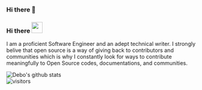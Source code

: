 ### Hi there 👋

### Hi there <img src="https://github.com/TheDudeThatCode/TheDudeThatCode/blob/master/Assets/Hi.gif" width="29px">

I am a proficient Software Engineer and an adept technical writer. I strongly belive that open source is a way of giving back to contributors and communities which is why I constantly look for ways to contribute meaningfully to Open Source codes, documentations, and communities. 

![Debo's github stats](https://github-readme-stats.vercel.app/api?username=gbahdeyboh&show_icons=true&hide_border=true)
<br />
![visitors](https://visitor-badge.laobi.icu/badge?page_id=gbahdeyboh.gbahdeyboh)

<!--
**mehabhalodiya/mehabhalodiya** is a ✨ _special_ ✨ repository because its `README.md` (this file) appears on your GitHub profile.
Here are some ideas to get you started:
- 🔭 I’m currently working on ...
- 🌱 I’m currently learning ...
- 👯 I’m looking to collaborate on ...
- 🤔 I’m looking for help with ...
- 💬 Ask me about ...
- 📫 How to reach me: ...
- 😄 Pronouns: ...
- ⚡ Fun fact: ...
-->


<!--
**Gbahdeyboh/Gbahdeyboh** is a ✨ _special_ ✨ repository because its `README.md` (this file) appears on your GitHub profile.
Here are some ideas to get you started:
- 🔭 I’m currently working on ...
- 🌱 I’m currently learning ...
- 👯 I’m looking to collaborate on ...
- 🤔 I’m looking for help with ...
- 💬 Ask me about ...
- 📫 How to reach me: ...
- 😄 Pronouns: ...
- ⚡ Fun fact: ...
-->

